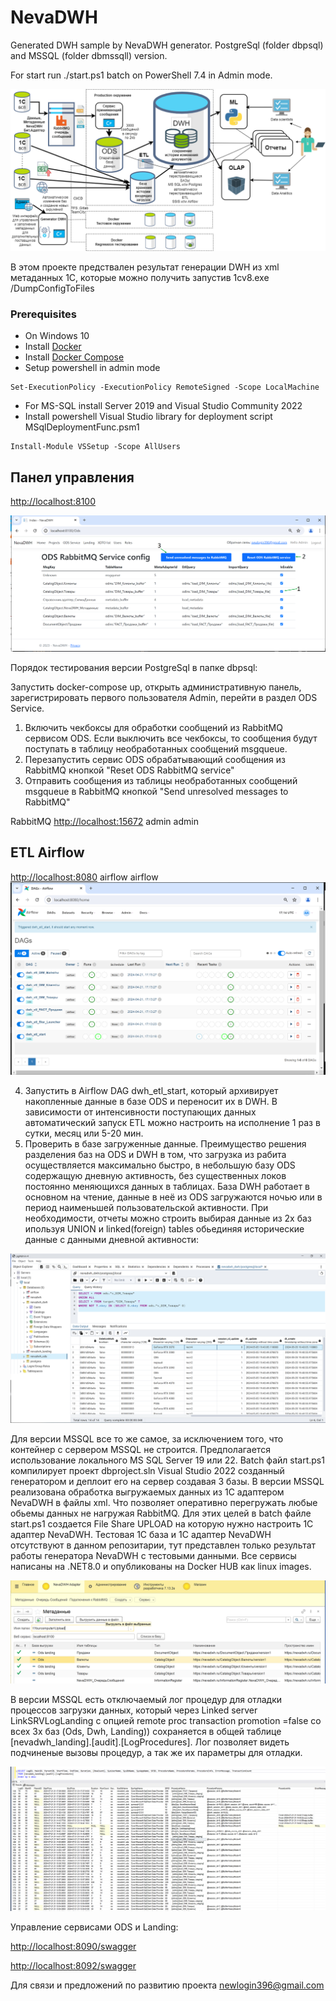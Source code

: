 # NevaDWH

Generated DWH sample by NevaDWH generator. PostgreSql (folder dbpsql) and MSSQL (folder dbmssqll) version.

For start run ./start.ps1 batch on PowerShell 7.4 in Admin mode.

![text for image](./doc/forweb.png)

В этом проекте предствален результат генерации DWH из xml метаданных 1С, которые можно получить запустив 1cv8.exe /DumpConfigToFiles

### Prerequisites
- On Windows 10
- Install [Docker](https://www.docker.com/)
- Install [Docker Compose](https://docs.docker.com/compose/install/)
- Setup powershell in admin mode
```
Set-ExecutionPolicy -ExecutionPolicy RemoteSigned -Scope LocalMachine
```
- For MS-SQL install Server 2019 and Visual Studio Community 2022
- Install powershell Visual Studio library for deployment script MSqlDeploymentFunc.psm1
```
Install-Module VSSetup -Scope AllUsers
```

## Панел управления

[http://localhost:8100]()

![1714896554284](doc/Admin.png)

Порядок тестирования версии PostgreSql в папке dbpsql:

Запустить docker-compose up, открыть административную панель, зарегистрировать первого пользователя Admin, перейти в раздел ODS Service.

1) Включить чекбоксы для обработки сообщений из RabbitMQ сервисом ODS. Если выключить все чекбоксы, то сообщения будут поступать в таблицу необработанных сообщений msgqueue.
2) Перезапустить сервис ODS обрабатывающий сообщения из RabbitMQ кнопкой "Reset ODS RabbitMQ service"
3) Отправить сообщения из таблицы необработанных сообщений msgqueue в RabbitMQ кнопкой "Send unresolved messages to RabbitMQ"

RabbitMQ
[http://localhost:15672]()
admin
admin

## ETL Airflow

[http://localhost:8080]()
airflow
airflow
![ETL image](./doc/airflow.png)

4. Запустить в Airflow DAG dwh_etl_start, который архивирует накопленные данные в базе ODS и переносит их в DWH. В зависимости от интенсивности поступающих данных автоматический запуск ETL можно настроить на исполнение 1 раз в сутки, месяц или 5-20 мин.
5. Проверить в базе загруженные данные. Преимущество решения разделения баз на ODS и DWH в том, что загрузка из рабита осуществляется максимально быстро, в небольшую базу ODS содержащую дневную активность, без существенных локов постоянно меняющихся данных в таблицах. База DWH работает в основном на чтение, данные в неё из ODS загружаются ночью или в период наименьшей пользовательской активности. При необходимости, отчеты можно строить выбирая данные из 2х баз ипользуя UNION и linked(foreign) tables обьединяя исторические данные с данными дневной активности:

![1714898512266](./doc/dwh.png)

Для версии MSSQL все то же самое, за исключением того, что контейнер с сервером MSSQL не строится. Предполагается использование локального MS SQL Server 19 или 22. Batch файл start.ps1 компилирует проект dbproject.sln  Visual Studio 2022  созданный генератором и деплоит его на сервер создавая 3 базы. В версии MSSQL реализована обработка выгружаемых данных из 1C адаптером NevaDWH в файлы xml. Что позволяет оперативно перегружать любые обьемы данных не нагружая RabbitMQ. Для этих целей в batch файле start.ps1 создается File Share UPLOAD на которую нужно настроить 1C адаптер NevaDWH. Тестовая 1С база и 1С адаптер NevaDWH отсутствуют в данном репозитарии, тут представлен только результат работы генератора NevaDWH с тестовыми данными. Все сервисы написаны на .NET8.0 и опубликованы на Docker HUB как linux images.

![1714900362600](./doc/odinc.png)

В версии MSSQL есть отключаемый лог процедур для отладки процессов загрузки данных, который через Linked server LinkSRVLogLanding c опцией remote proc transaction promotion =false со всех 3х баз (Ods, Dwh, Landing)) сохраняется в общей таблице [nevadwh_landing].[audit].[LogProcedures]. Лог позволяет видеть подчиненые вызовы процедур, а так же их параметры для отладки.

![Proc log](./doc/log.png)

Управление сервисами ODS и Landing:

[http://localhost:8090/swagger]()

[http://localhost:8092/swagger]()

Для связи и предложений по развитию проекта [newlogin396@gmail.com](mailto:newlogin396@gmail.com)
